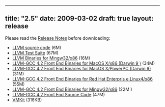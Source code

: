 
---
title: "2.5"
date: 2009-03-02
draft: true
layout: release
---

Please read the [Release Notes](/2.5/docs/ReleaseNotes.html) before downloading:
* [LLVM source code](/2.5/llvm-2.5.tar.gz) (6M)
* [LLVM Test Suite](/2.5/llvm-test-2.5.tar.gz) (67M)
* [LLVM Binaries for Mingw32/x86](/2.5/llvm-2.5-x86-mingw32.tar.bz2) (16M)
* [LLVM-GCC 4.2 Front End Binaries for MacOS X/x86 (Darwin 9
)](/2.5/llvm-gcc4.2-2.5-x86-darwin9.tar.gz) (34M)
* [LLVM-GCC 4.2 Front End Binaries for MacOS X/PowerPC (Darwin 9)](/2.5/llvm-gcc4.2-2.5-ppc-darwin9.tar.gz) (31M)
* [LLVM-GCC 4.2 Front End Binaries for Red Hat Enterpris
e Linux4/x86](/2.5/llvm-gcc4.2-2.5-x86-linux-RHEL4.tar.gz) (55M)
* [LLVM-GCC 4.2 Front End Binaries for Mingw32/x86](/2.5/llvm-gcc4.2-2.5-x86-mingw32.tar.bz2) (22M
)
* [LLVM-GCC 4.2 Front End Source Code](/2.5/llvm-gcc-4.2-2.5.source.tar.gz) (47M)
* [VMKit](/2.5/vmkit-0.25.tar.bz2) (316KB)



